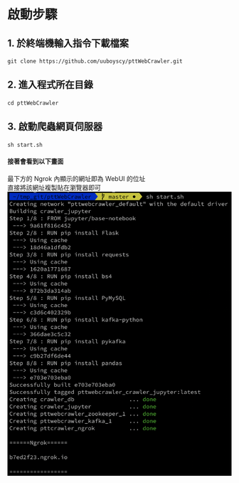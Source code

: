 # 啟動步驟
## 1. 於終端機輸入指令下載檔案
`git clone https://github.com/uuboyscy/pttWebCrawler.git`
## 2. 進入程式所在目錄
`cd pttWebCrawler`
## 3. 啟動爬蟲網頁伺服器
`sh start.sh`
#### 接著會看到以下畫面
最下方的 Ngrok 內顯示的網址即為 WebUI 的位址<br>
直接將該網址複製貼在瀏覽器即可
![Alt text](start.png)
